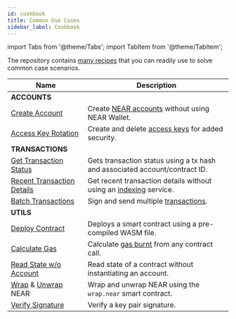 ```yaml
---
id: cookbook
title: Common Use Cases
sidebar_label: Cookbook
---
```


import Tabs from '@theme/Tabs';
import TabItem from '@theme/TabItem';

The repository contains [many recipes](https://github.com/near/near-api-js/blob/master/packages/cookbook) that you can readily use to solve common case scenarios.

| Name                                                                                                                                                                                                   | Description                                                                                                 |
|--------------------------------------------------------------------------------------------------------------------------------------------------------------------------------------------------------| ----------------------------------------------------------------------------------------------------------- |
| **ACCOUNTS**                                                                                                                                                                                           |                                                                                                             |
| [Create Account](https://github.com/near/near-api-js/blob/master/packages/cookbook/accounts/create-testnet-account.js)                                                                                 | Create [NEAR accounts](/concepts/basics/accounts/creating-accounts) without using NEAR Wallet.                                 |
| [Access Key Rotation](https://github.com/near/near-api-js/tree/master/packages/cookbook/accounts/access-keys)                                                                                         | Create and delete [access keys](/concepts/basics/accounts/access-keys) for added security.                   |
| **TRANSACTIONS**                                                                                                                                                                                       |                                                                                                             |
| [Get Transaction Status](https://github.com/near/near-api-js/blob/master/packages/cookbook/transactions/get-tx-status.js)                                                                              | Gets transaction status using a tx hash and associated account/contract ID.                                 |
| [Recent Transaction Details](https://github.com/near/near-api-js/blob/master/packages/cookbook/transactions/get-tx-detail.js)                                                                          | Get recent transaction details without using an [indexing](https://near-indexers.io/docs/projects/near-indexer-framework) service. |
| [Batch Transactions](https://github.com/near/near-api-js/blob/master/packages/cookbook/transactions/batch-transactions.js)                                                                             | Sign and send multiple [transactions](/concepts/basics/transactions/overview).                              |
| **UTILS**                                                                                                                                                                                              |                                                                                                             |
| [Deploy Contract](https://github.com/near/near-api-js/blob/master/packages/cookbook/utils/deploy-contract.js)                                                                                          | Deploys a smart contract using a pre-compiled WASM file.                                                    |
| [Calculate Gas](https://github.com/near/near-api-js/blob/master/packages/cookbook/utils/calculate-gas.js)                                                                                              | Calculate [gas burnt](/concepts/basics/transactions/gas) from any contract call.                            |
| [Read State w/o Account](https://github.com/near/near-api-js/blob/master/packages/cookbook/utils/get-state.js)                                                                                         | Read state of a contract without instantiating an account.                                                  |
| [Wrap](https://github.com/near/near-api-js/blob/master/packages/cookbook/utils/wrap-near.js) & [Unwrap](https://github.com/near/near-api-js/blob/master/packages/cookbook/utils/unwrap-near.js)  NEAR  | Wrap and unwrap NEAR using the `wrap.near` smart contract.                                                  |
| [Verify Signature](https://github.com/near/near-api-js/blob/master/packages/cookbook/utils/verify-signature.js)                                                                                        | Verify a key pair signature.                                                                                |
